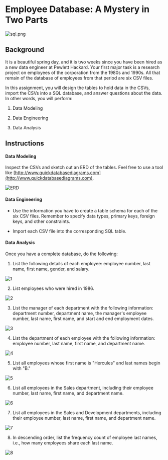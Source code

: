 # Employee Database: A Mystery in Two Parts

![sql.png](sql.png)

## Background

It is a beautiful spring day, and it is two weeks since you have been hired as a new data engineer at Pewlett Hackard. Your first major task is a research project on employees of the corporation from the 1980s and 1990s. All that remain of the database of employees from that period are six CSV files.

In this assignment, you will design the tables to hold data in the CSVs, import the CSVs into a SQL database, and answer questions about the data. In other words, you will perform:

1. Data Modeling

2. Data Engineering

3. Data Analysis

## Instructions

#### Data Modeling

Inspect the CSVs and sketch out an ERD of the tables. Feel free to use a tool like [http://www.quickdatabasediagrams.com](http://www.quickdatabasediagrams.com).

![ERD](https://github.com/swati-dontamsetti/sql-challenge/blob/master/EmployeeSQL/QuickDBD-Free%20Diagram.png?raw=true)

#### Data Engineering

* Use the information you have to create a table schema for each of the six CSV files. Remember to specify data types, primary keys, foreign keys, and other constraints.

* Import each CSV file into the corresponding SQL table.

#### Data Analysis

Once you have a complete database, do the following:

1. List the following details of each employee: employee number, last name, first name, gender, and salary.

![1](https://github.com/swati-dontamsetti/sql-challenge/blob/master/EmployeeSQL/Q1.png?raw=true)

2. List employees who were hired in 1986.

![2](https://github.com/swati-dontamsetti/sql-challenge/blob/master/EmployeeSQL/Q2.png?raw=true)

3. List the manager of each department with the following information: department number, department name, the manager's employee number, last name, first name, and start and end employment dates.

![3](https://github.com/swati-dontamsetti/sql-challenge/blob/master/EmployeeSQL/Q3.png?raw=true)

4. List the department of each employee with the following information: employee number, last name, first name, and department name.

![4](https://github.com/swati-dontamsetti/sql-challenge/blob/master/EmployeeSQL/Q4.png?raw=true)

5. List all employees whose first name is "Hercules" and last names begin with "B."

![5](https://github.com/swati-dontamsetti/sql-challenge/blob/master/EmployeeSQL/Q5.png?raw=true)

6. List all employees in the Sales department, including their employee number, last name, first name, and department name.

![6](https://github.com/swati-dontamsetti/sql-challenge/blob/master/EmployeeSQL/Q6.png?raw=true)

7. List all employees in the Sales and Development departments, including their employee number, last name, first name, and department name.

![7](https://github.com/swati-dontamsetti/sql-challenge/blob/master/EmployeeSQL/Q7.png?raw=true)

8. In descending order, list the frequency count of employee last names, i.e., how many employees share each last name.

![8](https://github.com/swati-dontamsetti/sql-challenge/blob/master/EmployeeSQL/Q8.png?raw=true)
